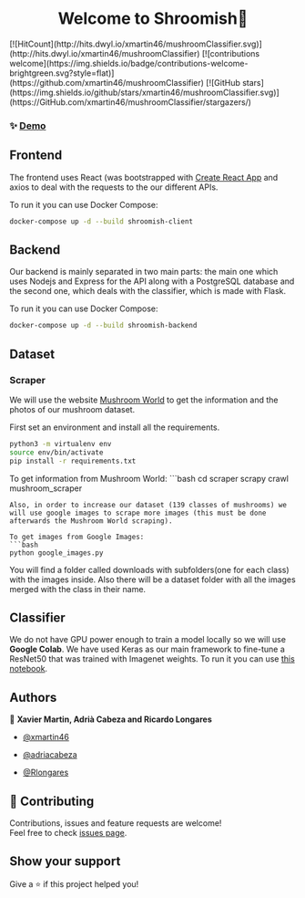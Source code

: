 <h1 align="center">Welcome to Shroomish👋</h1>
[![HitCount](http://hits.dwyl.io/xmartin46/mushroomClassifier.svg)](http://hits.dwyl.io/xmartin46/mushroomClassifier) [![contributions welcome](https://img.shields.io/badge/contributions-welcome-brightgreen.svg?style=flat)](https://github.com/xmartin46/mushroomClassifier) [![GitHub stars](https://img.shields.io/github/stars/xmartin46/mushroomClassifier.svg)](https://GitHub.com/xmartin46/mushroomClassifier/stargazers/)

### ✨ [Demo](shroomish.ml)

## Frontend 
The frontend uses React (was bootstrapped with [Create React App](https://github.com/facebook/create-react-app)  and axios to deal with the requests to the our different APIs.

To run it you can use Docker Compose: 

```bash
docker-compose up -d --build shroomish-client
```
## Backend
Our backend is mainly separated in two main parts: the main one which uses Nodejs and Express for the API along with a PostgreSQL database and the second one, which deals with the classifier, which is made with Flask.

To run it you can use Docker Compose: 
```bash
docker-compose up -d --build shroomish-backend
```

## Dataset

### Scraper
We will use the website [Mushroom World](http://www.mushroom.world/home/index) to get the information and the photos of our mushroom dataset. 

First set an environment and install all the requirements. 

```bash
python3 -m virtualenv env
source env/bin/activate
pip install -r requirements.txt
```

To get information from Mushroom World:
​```bash
cd scraper
scrapy crawl mushroom_scraper
```
Also, in order to increase our dataset (139 classes of mushrooms) we will use google images to scrape more images (this must be done afterwards the Mushroom World scraping).

To get images from Google Images:
​```bash
python google_images.py
```
You will find a folder called downloads with subfolders(one for each class) with the images inside. Also there will be a dataset folder with all the images merged with the class in their name.

## Classifier

We do not have GPU power enough to train a model locally so we will use **Google Colab**. We have used Keras as our main framework to fine-tune a ResNet50 that was trained with Imagenet weights. To run it you can use [this notebook](./classifier/MushroomClassifier.ipynb).

## Authors

👤 **Xavier Martin, Adrià Cabeza and Ricardo Longares**

- [@xmartin46](https://github.com/xmartin46)

- [@adriacabeza](https://github.com/adriacabeza)

- [@Rlongares](https://github.com/Rlongares)

## 🤝 Contributing

Contributions, issues and feature requests are welcome!<br />Feel free to check [issues page](https://github.com/xmartin46/mushroomClassifier/issues).

## Show your support

Give a ⭐️ if this project helped you!
